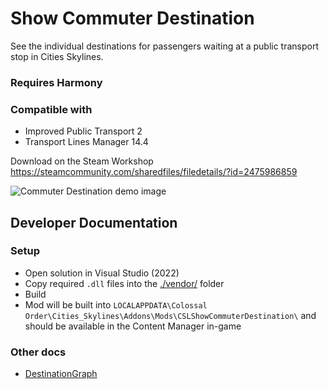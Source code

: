 # Show Commuter Destination

See the individual destinations for passengers waiting at a public transport stop in Cities Skylines.

### Requires Harmony

### Compatible with

- Improved Public Transport 2
- Transport Lines Manager 14.4

Download on the Steam Workshop https://steamcommunity.com/sharedfiles/filedetails/?id=2475986859

![Commuter Destination demo image](https://i.imgur.com/rSsrXYY.png)

## Developer Documentation

### Setup

- Open solution in Visual Studio (2022)
- Copy required `.dll` files into the [./vendor/](./vendor/README.md) folder
- Build
- Mod will be built into `LOCALAPPDATA\Colossal Order\Cities_Skylines\Addons\Mods\CSLShowCommuterDestination\` and should be available in the Content Manager in-game

### Other docs

- [DestinationGraph](./Graph/README.md)
